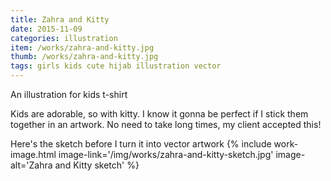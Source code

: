 ```yaml
---
title: Zahra and Kitty
date: 2015-11-09
categories: illustration
item: /works/zahra-and-kitty.jpg
thumb: /works/zahra-and-kitty.jpg
tags: girls kids cute hijab illustration vector
---
```

An illustration for kids t-shirt

Kids are adorable, so with kitty. I know it gonna be perfect if I stick them together in an artwork. No need to take long times, my client accepted this!

Here's the sketch before I turn it into vector artwork
{% include work-image.html image-link='/img/works/zahra-and-kitty-sketch.jpg' image-alt='Zahra and Kitty sketch' %}
